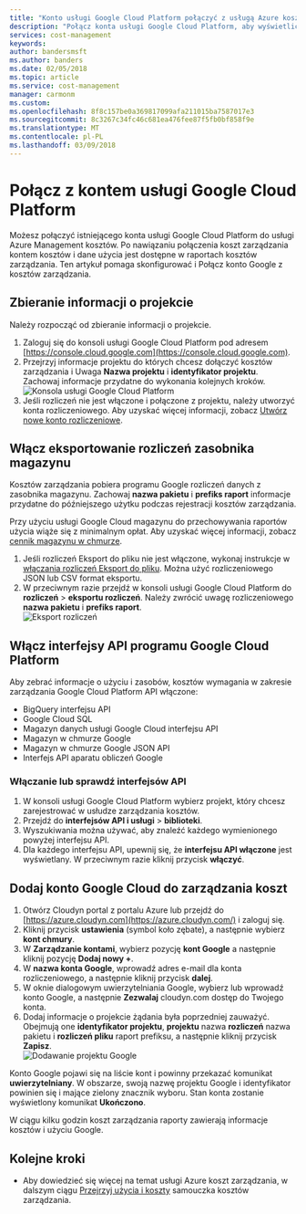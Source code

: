 ```yaml
---
title: "Konto usługi Google Cloud Platform połączyć z usługą Azure koszt Management | Dokumentacja firmy Microsoft"
description: "Połącz konta usługi Google Cloud Platform, aby wyświetlić kosztów i repots danych użycia w kosztów zarządzania."
services: cost-management
keywords: 
author: bandersmsft
ms.author: banders
ms.date: 02/05/2018
ms.topic: article
ms.service: cost-management
manager: carmonm
ms.custom: 
ms.openlocfilehash: 8f8c157be0a369817099afa211015ba7587017e3
ms.sourcegitcommit: 8c3267c34fc46c681ea476fee87f5fb0bf858f9e
ms.translationtype: MT
ms.contentlocale: pl-PL
ms.lasthandoff: 03/09/2018
---
```

# <a name="connect-a-google-cloud-platform-account"></a>Połącz z kontem usługi Google Cloud Platform

Możesz połączyć istniejącego konta usługi Google Cloud Platform do usługi Azure Management kosztów. Po nawiązaniu połączenia koszt zarządzania kontem kosztów i dane użycia jest dostępne w raportach kosztów zarządzania. Ten artykuł pomaga skonfigurować i Połącz konto Google z kosztów zarządzania.

## <a name="collect-project-information"></a>Zbieranie informacji o projekcie

Należy rozpocząć od zbieranie informacji o projekcie.

1. Zaloguj się do konsoli usługi Google Cloud Platform pod adresem [https://console.cloud.google.com](https://console.cloud.google.com).
2. Przejrzyj informacje projektu do których chcesz dołączyć kosztów zarządzania i Uwaga **Nazwa projektu** i **identyfikator projektu**. Zachowaj informacje przydatne do wykonania kolejnych kroków.  
    ![Konsola usługi Google Cloud Platform](./media/connect-google-account/gcp-console01.png)
3. Jeśli rozliczeń nie jest włączone i połączone z projektu, należy utworzyć konta rozliczeniowego. Aby uzyskać więcej informacji, zobacz [Utwórz nowe konto rozliczeniowe](https://cloud.google.com/billing/docs/how-to/manage-billing-account#create\_a\_new\_billing\_account).

## <a name="enable-storage-bucket-billing-export"></a>Włącz eksportowanie rozliczeń zasobnika magazynu

Kosztów zarządzania pobiera programu Google rozliczeń danych z zasobnika magazynu. Zachowaj **nazwa pakietu** i **prefiks raport** informacje przydatne do późniejszego użytku podczas rejestracji kosztów zarządzania.

Przy użyciu usługi Google Cloud magazynu do przechowywania raportów użycia wiąże się z minimalnym opłat. Aby uzyskać więcej informacji, zobacz [cennik magazynu w chmurze](https://cloud.google.com/storage/pricing).

1. Jeśli rozliczeń Eksport do pliku nie jest włączone, wykonaj instrukcje w [włączania rozliczeń Eksport do pliku](https://cloud.google.com/billing/docs/how-to/export-data-file#how_to_enable_billing_export_to_a_file). Można użyć rozliczeniowego JSON lub CSV format eksportu.
2. W przeciwnym razie przejdź w konsoli usługi Google Cloud Platform do **rozliczeń** > **eksportu rozliczeń**. Należy zwrócić uwagę rozliczeniowego **nazwa pakietu** i **prefiks raport**.  
    ![Eksport rozliczeń](./media/connect-google-account/billing-export.png)

## <a name="enable-google-cloud-platform-apis"></a>Włącz interfejsy API programu Google Cloud Platform

Aby zebrać informacje o użyciu i zasobów, kosztów wymagania w zakresie zarządzania Google Cloud Platform API włączone:

- BigQuery interfejsu API
- Google Cloud SQL
- Magazyn danych usługi Google Cloud interfejsu API
- Magazyn w chmurze Google
- Magazyn w chmurze Google JSON API
- Interfejs API aparatu obliczeń Google

### <a name="enable-or-verify-apis"></a>Włączanie lub sprawdź interfejsów API

1. W konsoli usługi Google Cloud Platform wybierz projekt, który chcesz zarejestrować w usłudze zarządzania kosztów.
2. Przejdź do **interfejsów API i usługi** > **biblioteki**.
3. Wyszukiwania można używać, aby znaleźć każdego wymienionego powyżej interfejsu API.
4. Dla każdego interfejsu API, upewnij się, że **interfejsu API włączone** jest wyświetlany. W przeciwnym razie kliknij przycisk **włączyć**.

## <a name="add-a-google-cloud-account-to-cost-management"></a>Dodaj konto Google Cloud do zarządzania koszt

1. Otwórz Cloudyn portal z portalu Azure lub przejdź do [https://azure.cloudyn.com](https://azure.cloudyn.com/) i zaloguj się.
2. Kliknij przycisk **ustawienia** (symbol koło zębate), a następnie wybierz **kont chmury**.
3. W **Zarządzanie kontami**, wybierz pozycję **kont Google** a następnie kliknij pozycję **Dodaj nowy +**.
4. W **nazwa konta Google**, wprowadź adres e-mail dla konta rozliczeniowego, a następnie kliknij przycisk **dalej**.
5. W oknie dialogowym uwierzytelniania Google, wybierz lub wprowadź konto Google, a następnie **Zezwalaj** cloudyn.com dostęp do Twojego konta.
6. Dodaj informacje o projekcie żądania była poprzedniej zauważyć. Obejmują one **identyfikator projektu**, **projektu** nazwa **rozliczeń** nazwa pakietu i **rozliczeń pliku** raport prefiksu, a następnie kliknij przycisk  **Zapisz**.  
    ![Dodawanie projektu Google](./media/connect-google-account/add-project.png)

Konto Google pojawi się na liście kont i powinny przekazać komunikat **uwierzytelniany**. W obszarze, swoją nazwę projektu Google i identyfikator powinien się i mające zielony znacznik wyboru. Stan konta zostanie wyświetlony komunikat **Ukończono**.

W ciągu kilku godzin koszt zarządzania raporty zawierają informacje kosztów i użyciu Google.

## <a name="next-steps"></a>Kolejne kroki

- Aby dowiedzieć się więcej na temat usługi Azure koszt zarządzania, w dalszym ciągu [Przejrzyj użycia i koszty](./tutorial-review-usage.md) samouczka kosztów zarządzania.
